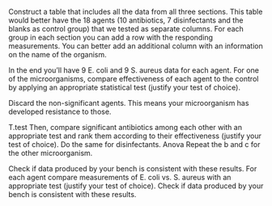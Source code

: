 Construct a table that includes all the data from all three sections. This table would better have the 18 agents (10 antibiotics, 7 disinfectants and the blanks as control group) that we tested as separate columns.
For each group in each section you can add a row with the responding measurements. You can better add an additional column with an information on the name of the organism. 

In the end you’ll have 9 E. coli and 9 S. aureus data for each agent. For one of the microorganisms, compare effectiveness of each agent to the control by applying an appropriate statistical test (justify your test of choice). 

Discard the non-significant agents. This means your microorganism has developed resistance to those. 

T.test Then, compare significant antibiotics among each other with an appropriate test and rank them according to their effectiveness (justify your test of choice). Do the same for disinfectants. Anova Repeat the b and c for the other microorganism. 

Check if data produced by your bench is consistent with these results. For each agent compare measurements of E. coli vs. S. aureus with an appropriate test (justify your test of choice). 
Check if data produced by your bench is consistent with these results.
